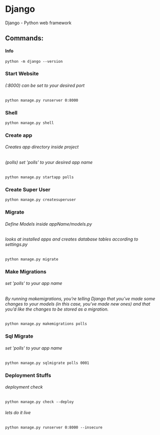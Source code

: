 # Django
Django - Python web framework

## Commands:
#### Info
```
python -m django --version
```
### Start Website
###### (:8000) can be set to your desired port
```
python manage.py runserver 0:8000
```

### Shell
```
python manage.py shell
```

### Create app
###### Creates app directory inside project
###### (polls) set 'polls' to your desired app name
```
python manage.py startapp polls
```

### Create Super User
```
python manage.py createsuperuser
```

### Migrate
###### Define Models inside appName/models.py
###### looks at installed apps and creates database tables according to settings.py
```
python manage.py migrate
```

### Make Migrations
###### set 'polls' to your app name
###### By running makemigrations, you’re telling Django that you’ve made some changes to your models (in this case, you’ve made new ones) and that you’d like the changes to be stored as a migration.
```
python manage.py makemigrations polls
```

### Sql Migrate
###### set 'polls' to your app name
```
python manage.py sqlmigrate polls 0001
```

### Deployment Stuffs
###### deployment check
```
python manage.py check --deploy
```
###### lets do it live
```
python manage.py runserver 0:8000 --insecure
```
